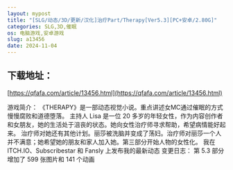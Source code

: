 ```yaml
---
layout: mypost
title: "[SLG/动态/3D/更新/汉化]治疗Part/Therapy[Ver5.3][PC+安卓/2.80G]"
categories: SLG,3D,催眠
os: 电脑游戏,安卓游戏
slug: a13456
date: 2024-11-04
---
```


## 下载地址：

[https://qfafa.com/article/13456.html](https://qfafa.com/article/13456.html)

游戏简介：
《THERAPY》是一部动态视觉小说。重点讲述女MC通过催眠的方式慢慢腐败和道德堕落。
主持人 Lisa 是一位 20 多岁的年轻女性，作为内容创作者和女朋友，她的生活处于沮丧的状态。她向女性治疗师寻求帮助，希望病情能好起来。
治疗师对她还有其他计划。丽莎被洗脑并变成了荡妇。治疗师对丽莎一个人并不满意；她希望她的朋友和家人加入她。第三部分开始人物的女性化。
我在 ITCH.IO、Subscribestar 和 Fansly 上发布我的最新动态
变更日志：
第 5.3 部分
增加了 599 张图片和 141 个动画